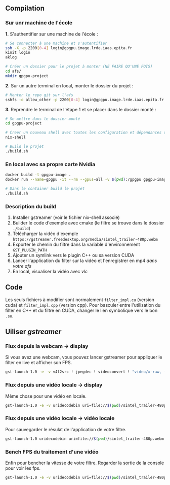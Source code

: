 ## Compilation

### Sur unr machine de l'école

**1.** S'authentifier sur une machine de l'école :

```sh
# Se connecter à une machine et s'autentifier
ssh -X -p 2200[0-4] login@gpgpu.image.lrde.iaas.epita.fr
kinit login
aklog

# Créer un dossier pour le projet à monter (NE FAIRE QU'UNE FOIS)
cd afs/
mkdir gpgpu-project
```

**2.** Sur un autre terminal en local, monter le dossier du projet :

```sh
# Monter le repo git sur l'afs
sshfs -o allow_other -p 2200[0-4] login@gpgpu.image.lrde.iaas.epita.fr:/path/to/afs/gpgpu-project path/to/git/project
```

**3.** Reprendre le terminal de l'étape 1 et se placer dans le dossier monté :

```sh
# Se mettre dans le dossier monté
cd gpgpu-project

# Creer un nouveau shell avec toutes les configuration et dépendances du projet
nix-shell

# Build le projet
./build.sh
```

### En local avec sa propre carte Nvidia

```sh
docker build -t gpgpu-image .
docker run --name=gpgpu -it --rm --gpus=all -v $(pwd):/gpgpu gpgpu-image

# Dans le container build le projet
./build.sh
```

### Description du build

1. Installer gstreamer (voir le fichier nix-shell associé)
2. Builder le code d'exemple avec cmake (le filtre se trouve dans le dossier `./build`)
3. Télécharger la vidéo d'exemple `https://gstreamer.freedesktop.org/media/sintel_trailer-480p.webm`
4. Exporter le chemin du filtre dans la variable d'environnement `GST_PLUGIN_PATH`
5. Ajouter un symlink vers le plugin C++ ou sa version CUDA
6. Lancer l'application du filter sur la vidéo et l'enregistrer en mp4 _dans votre afs_
7. En local, visualiser la vidéo avec _vlc_

## Code

Les seuls fichiers à modifier sont normalement `filter_impl.cu` (version cuda) et `filter_impl.cpp` (version cpp). Pour basculer entre l'utilisation du filter en C++ et du filtre en CUDA, changer le lien symbolique vers le bon `.so`.

## Uiliser _gstreamer_

### Flux depuis la webcam -> display

Si vous avez une webcam, vous pouvez lancer gstreamer pour appliquer le filter en live et afficher son FPS.

```sh
gst-launch-1.0 -e -v v4l2src ! jpegdec ! videoconvert ! "video/x-raw, format=(string)RGB" ! cudafilter ! videoconvert ! fpsdisplaysink
```

### Flux depuis une vidéo locale -> display

Même chose pour une vidéo en locale.

```sh
gst-launch-1.0 -e -v uridecodebin uri=file://$(pwd)/sintel_trailer-480p.webm !  videoconvert ! "video/x-raw, format=(string)RGB" ! cudafilter ! videoconvert ! fpsdisplaysink
```

### Flux depuis une vidéo locale -> vidéo locale

Pour sauvegarder le résulat de l'application de votre filtre.

```sh
gst-launch-1.0 uridecodebin uri=file://$(pwd)/sintel_trailer-480p.webm ! videoconvert ! "video/x-raw, format=(string)RGB" ! cudafilter ! videoconvert ! video/x-raw, format=I420 ! x264enc ! mp4mux ! filesink location=video.mp4
```

### Bench FPS du traitement d'une vidéo

Enfin pour bencher la vitesse de votre filtre. Regarder la sortie de la console pour voir les fps.

```sh
gst-launch-1.0 -e -v uridecodebin uri=file://$(pwd)/sintel_trailer-480p.webm !  videoconvert ! "video/x-raw, format=(string)RGB" ! cudafilter ! videoconvert ! fpsdisplaysink video-sink=fakesink sync=false
```
